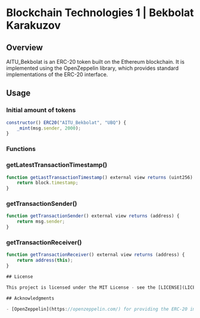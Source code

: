 # Blockchain Technologies 1  |  Bekbolat Karakuzov

## Overview
AITU_Bekbolat is an ERC-20 token built on the Ethereum blockchain. It is implemented using the OpenZeppelin library, which provides standard implementations of the ERC-20 interface.

## Usage

### Initial amount of tokens
```js
constructor() ERC20("AITU_Bekbolat", "UBQ") {
    _mint(msg.sender, 2000);
}
```

###  Functions

### getLatestTransactionTimestamp()
```js
function getLastTransactionTimestamp() external view returns (uint256) {
    return block.timestamp;
}
```

### getTransactionSender()
```js
function getTransactionSender() external view returns (address) {
    return msg.sender;
}
```

### getTransactionReceiver()
```js
function getTransactionReceiver() external view returns (address) {
    return address(this);
}

## License

This project is licensed under the MIT License - see the [LICENSE](LICENSE) file for details.

## Acknowledgments

- [OpenZeppelin](https://openzeppelin.com/) for providing the ERC-20 implementation.
